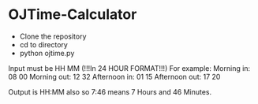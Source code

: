 # OJTime-Calculator

- Clone the repository
- cd to directory
- python ojtime.py

Input must be HH MM (!!!In 24 HOUR FORMAT!!!)
For example:
Morning in: 08 00
Morning out: 12 32
Afternoon in: 01 15
Afternoon out: 17 20

Output is HH:MM also so 7:46 means 7 Hours and 46 Minutes.
